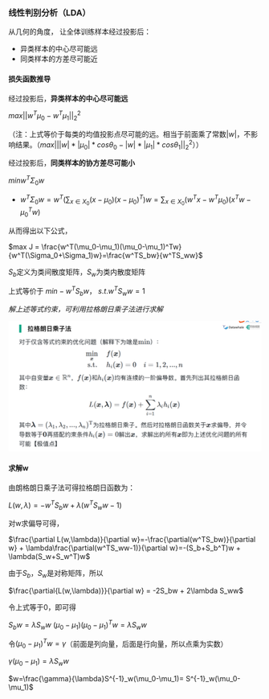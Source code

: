 ### 线性判别分析（LDA）

从几何的角度， 让全体训练样本经过投影后：

* 异类样本的中心尽可能远
* 同类样本的方差尽可能近

#### 损失函数推导

经过投影后，**异类样本的中心尽可能远**

$max||w^T\mu_0-w^T\mu_1||^2_2$

（注：上式等价于每类的均值投影点尽可能的远。相当于前面乘了常数$|w|$，不影响结果。（$max|||w|*|\mu_0|*cos\theta_0-|w|*|\mu_1|*cos\theta_1||^2_2$））

经过投影后，**同类样本的协方差尽可能小**

$min w^T\Sigma_0w$

* $w^T\Sigma_0w=w^T(\sum_{x\in X_0}(x-\mu_0)(x-\mu_0)^T)w=\sum_{x\in X_0}(w^Tx-w^T\mu_0)(x^Tw-\mu^T_0w)$



从而得出以下公式， 

$max J = \frac{w^T(\mu_0-\mu_1)(\mu_0-\mu_1)^Tw}{w^T(\Sigma_0+\Sigma_1)w}=\frac{w^TS_bw}{w^TS_ww}$

$S_b$定义为类间散度矩阵，$S_w$为类内散度矩阵

上式等价于 $min -w^TS_bw$， $s.t. w^TS_ww=1$

*解上述等式约束，可利用拉格朗日乘子法进行求解*

![image-20220328200903152](../img/image-20220328200903152.png)

#### 求解w

由朗格朗日乘子法可得拉格朗日函数为：

$L(w,\lambda)=-w^TS_bw+\lambda(w^TS_ww-1)$

对w求偏导可得，

$\frac{\partial L(w,\lambda)}{\partial w}=-\frac{\partial(w^TS_bw)}{\partial w} + \lambda\frac{\partial(w^TS_ww-1)}{\partial w}=-(S_b+S_b^T)w + \lambda(S_w+S_w^T)w$

由于$S_b，S_w$是对称矩阵，所以

$\frac{\partial{L(w,\lambda)}}{\partial w} = -2S_bw + 2\lambda S_ww$

令上式等于0，即可得

$S_bw=\lambda S_ww$         $(\mu_0-\mu_1)(\mu_0-\mu_1)^Tw=\lambda S_ww$

令$(\mu_0-\mu_1)^Tw = \gamma$（前面是列向量，后面是行向量，所以点乘为实数）

$\gamma(\mu_0-\mu_1)=\lambda S_ww$

$w=\frac{\gamma}{\lambda}S^{-1}_w(\mu_0-\mu_1)= S^{-1}_w(\mu_0-\mu_1)$



